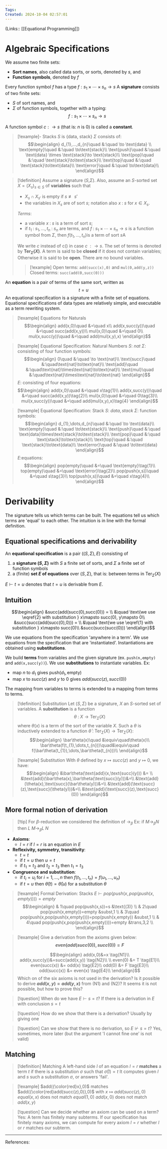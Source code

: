 ```yaml
---
Tags: 
Created: 2024-10-04 02:57:01
---
```

(Links:: [[Equational Programming]])
# Algebraic Specifications
We assume two finite sets:
- **Sort names**, also called data sorts, or sorts, denoted by $s$, and
- **Function symbols**, denoted by $f$

Every function symbol $f$ has a type $f : s_{1}\times\cdots\times s_{n}\to s$
A **signature** consists of two finite sets:
- $S$ of sort names, and
- $\Sigma$ of function symbols, together with a typing: $$f : s_{1}\times\cdots\times s_{n}\to s$$

A function symbol $c:\to s$ (that is: $n$ is 0) is called a **constant**.
> [!example]- Stacks
> $S$ is $\{\text{data, stack}\}$
> $\Sigma$ consists of: 
> $$\begin{align}
> d_{1},...,d_{n}\quad &:\quad \to \text{data} \\
> \text{empty}\quad &:\quad \to\text{stack}\\
> \text{push}\quad &:\quad \text{data} \times \text{stack}\to \text{stack}\\
> \text{pop}\quad &:\quad \text{stack}\to\text{stack}\\
> \text{top}\quad &:\quad \text{stack}\to\text{data}\\
> \text{error}\quad &:\quad \to\text{data}\\
> \end{align}$$

> [!definition]
> Assume a signature ($S$,$\Sigma$).
> Also, assume an $S$-sorted set $X=(X_{s})_{s\in S}$ of **variables** such that
> - $X_{s}\cap X_{s'}$ is empty if $s\not\equiv s'$
> - the variables in $X_{s}$ are of sort $s$; notation also $x\;:\;s$ for $x\in X_{s}$.
> 
> *Terms*:
> - a variable $x\;:\;s$ is a term of sort $s$;
> - if $t_{1}\;:\;s_{1},...,t_{n}\;:\;s_{n}$ are terms, and $f\;:\;s_{1}\times\cdots\times s_{n}\to s$ is a function symbol from $\Sigma$, then $f(t_{1},...,t_{n})$is a term of sort $s$A
> 
> We write $c$ instead of c() in case $c\;:\to s$. The set of terms is denoted by **$\text{Ter}_{\Sigma}(X)$**. A term is said to be **closed** if it does not contain variables; Otherwise it is said to be **open**. There are no bound variables.
> > [!example]
> > Open terms: `add(succ(x),0)` and `mul(0,add(y,z))`
> > Closed terms: `succ(add(0,succ(0)))`

An **equation** is a pair of terms of the same sort, written as $$t=u$$ An equational specification is a signature with a finite set of equations. Equational specifications of data types are relatively simple, and executable as a term rewriting system.

> [!example] Equations for Naturals
> $$\begin{align}
> add(x,0)\quad &=\quad x\\
> add(x,succ(y))\quad &=\quad succ(add(x,y))\\
> mul(x,0)\quad &=\quad 0\\
> mul(x,succ(y))\quad &=\quad add(mul(x,y),x)
> \end{align}$$

> [!example] Equational Specification: Natural Numbers
> $S$: $nat$
> $\Sigma$: consisting of four function symbols:
> $$\begin{align}
> 0\quad &:\quad \to \text{nat}\\
> \text{succ}\quad &:\quad\text{nat}\to\text{nat}\\
> \text{add}\quad &:\quad\text{nat}\times\text{nat}\to\text{nat}\\
> \text{mul}\quad &:\quad\text{nat}\times\text{nat}\to\text{nat}
> \end{align}$$
> $E$: consisting of four equations:
> $$\begin{align}
> add(x,0)\quad &=\quad x\tag{1}\\
> add(x,succ(y))\quad &=\quad succ(add(x,y))\tag{2}\\
> mul(x,0)\quad &=\quad 0\tag{3}\\
> mul(x,succ(y))\quad &=\quad add(mul(x,y),x)\tag{4}
> \end{align}$$

> [!example] Equational Specification: Stack
> $S$: $data, stack$
> $\Sigma$: function symbols:
> $$\begin{align}
> d_{1},\dots,d_{n}\quad &:\quad  \to \text{data}\\
> \text{empty}\quad &:\quad \to\text{stack}\\
> \text{push}\quad &:\quad \text{data}\times\text{stack}\to\text{stack}\\
> \text{pop}\quad &:\quad \text{stack}\to\text{stack}\\
> \text{top}\quad &:\quad \text{stack}\to\text{data}\\
> \text{error}\quad &:\quad \to\text{data}
> \end{align}$$
> $E$:equations:
> $$\begin{align}
> pop(empty)\quad &=\quad \text{empty}\tag{1}\\
> top(empty)\quad &=\quad \text{error}\tag{2}\\
> pop(push(x,s))\quad &=\quad s\tag{3}\\
> top(push(x,s))\quad &=\quad x\tag{4}\\
> \end{align}$$
# Derivability
The signature tells us which terms can be built. The equations tell us which terms are 'equal' to each other. The intuition is in line with the formal definition.

## Equational specifications and derivability
An **equational specification** is a pair $((S,\Sigma), E)$ consisting of 
1) a **signature $(S,\Sigma)$** with $S$ a finite set of sorts, and $\Sigma$ a finite set of function symbols
2) a (finite) **set $E$ of equations** over $(S,\Sigma)$, that is: between terms in $\text{Ter}_{\Sigma}(X)$

$E\vdash t=u$ denotes that $t=u$ is derivable from $E$.

## Intuition
$$\begin{align}
&succ(add(succ(0),succ(0))) = \\
&\quad \text{we use \eqref{2} with substitution } x\mapsto succ(0), y\mapsto 0\\
&succ(succ(add(succ(0),0))) = \\
&\quad \text{we use \eqref{1} with substitution } x\mapsto succ(0)\\
&succ(succ(succ(0)))
\end{align}$$

We use equations from the specification 'anywhere in a term'. We use equations from the specification that are 'instantiated'. Instantiations are obtained using **substitutions**. 

We build **terms** from variables and the given signature (ex. `push(n,empty)` and `add(x,succ(y))`). We use **substitutions** to instantiate variables. Ex:
- $\text{map } n \text{ to }d_{1}$ gives $\text{push}(d_{1},\text{empty})$
- $\text{map }x \text{ to } succ(z)$ and $y \text{ to } 0$ gives $add(succ(z),succ(0))$

The mapping from variables to terms is extended to a mapping from terms to terms. 

> [!definition] Substitution
> Let $(S,\Sigma)$ be a signature, $X$ an $S$-sorted set of variables. A **substitution** is a function $$\theta\;:\;X\to\text{Ter}_{\Sigma}(X)$$ where $\theta(x)$ is a term of the sort of the variable $X$. Such a $\theta$ is inductively extended to a function $\bar\theta\;:\; \text{Ter}_{\Sigma}(X)\to\text{Ter}_{\Sigma}(X)$:
> $$\begin{align}
> \bar\theta(x)\quad &\equiv\quad\theta(x)\\
> \bar\theta(f(t_{1},\dots,t_{n}))\quad&\equiv\quad f(\bar\theta(t_{1}),\dots,\bar\theta(t_{n}))\\
> \end{align}$$

> [!example] Substitution
> With $\theta$ defined by $x\mapsto succ(z)$ and $y\mapsto0$, we have:
> $$\begin{align}
> &\bar\theta(\text{add}(x,\text{succ}(y))) &= \\
> &\text{add}(\bar\theta(x),\bar\theta(\text{succ}(y)))&=\\
> &\text{add}(\theta(x),\text{succ}(\bar\theta(y)))&=\\
> &\text{add}(\text{succ}(z),\text{succ}(\theta(y)))&=\\
> &\text{add}(\text{succ}(z),\text{succ}(0))
> \end{align}$$
## More formal notion of derivation

> [!tip] For $\beta$-reduction we considered the definition of $\to_{\beta}$
> Ex: if $M\to_{\beta}N$ then $L\;M\to_{\beta}L\;N$

- **Axioms**:
	- $l=r$ if $l=r$ is an equation in $E$
- **Reflexivity, symmetry, transitivity**:
	- $t=t$
	- if $t=u$ then $u=t$
	- if $t_{1}=t_{2}$ and $t_{2}=t_{3}$ then $t_{1}=t_{3}$
- **Congruence and substitution**:
	- if $t_{i}=u_{i}$ for $i=1,...,n$ then $f(t_{1},...,t_{n})=f(u_{1},...,u_{n})$ 
	- if $t=u$ then $\bar\theta(t)=\bar\theta(u)$ for a substitution $\theta$

> [!example] Formal Derivation: Stacks
> $E\vdash pop(push(x,pop(push(x,empty)))) = empty$
> $$\begin{align}
> & 1\quad pop(push(x,s))=s &\text{(3)} \\
> & 2\quad pop(push(x,empty))=empty &subst,1 \\
> & 3\quad pop(push(x,pop(push(x,empty))))=pop(push(x,empty)) &subst,1 \\
> & 4\quad pop(push(x,pop(push(x,empty))))=empty &trans,3,2 \\
> \end{align}$$

> [!example] Give a derivation from the axioms given below:
> **$$even(add(succ(0)),succ(0))=F$$**
> 
> $$\begin{align}
> add(x,0)&=x \tag{N1}\\
> add(x,succ(y))&=succ(add(x,y)) \tag{N2}\\ \\
> even(0) &= T \tag{E1}\\
> even(succ(x)) &= odd(x) \tag{E2}\\
> odd(0) &= F \tag{E3}\\
> odd(succ(x)) &= even(x) \tag{E4}\\
> \end{align}$$
> Which on of the six axioms is not used in the derivation?
> Is it possible to derive **$add(x,y)=add(y,x)$** from (N1) and (N2)? It seems it is not possible, but how to prove this?

> [!question] When do we have $E\vdash s=t$? 
> If there is a derivation in $E$ with conclusion $s=t$

> [!question] How do we show that there is a derivation?
> Usually by giving one

> [!question] Can we show that there is no derivation, so $E\not \vdash s=t$?
> Yes, sometimes, more later (but the argument 'I cannot fine one' is not valid)

## Matching
> [!definition] Matching
> A left-hand side $l$ of an equation $l=r$ **matches** a term $t$ if there is a substitution $\sigma$ such that $\bar \sigma (l)=t$
>  It computes given $l$ and $s$ such a substitution $\sigma$, or answers 'fail'.

> [!example] 
> $add({\color{red}x},0)$ matches $add({\color{red}add(succ(z),0)},0)$ with $x\mapsto add(succ(z),0)$
> $equal(x,x)$ does not match $equal(1,0)$
> $add(x,0)$ does not match $add(x,y)$

> [!question] Can we decide whether an axiom can be used on a term?
> Yes: A term has finitely many subterms. If our specification has finitely many axioms, we can compute for every axiom $l=r$ whether $l$ or $r$ matches our subterm.


---
References:
